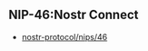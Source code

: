 ## NIP-46:Nostr Connect

- [nostr-protocol/nips/46](https://github.com/nostr-protocol/nips/blob/master/46.md)
